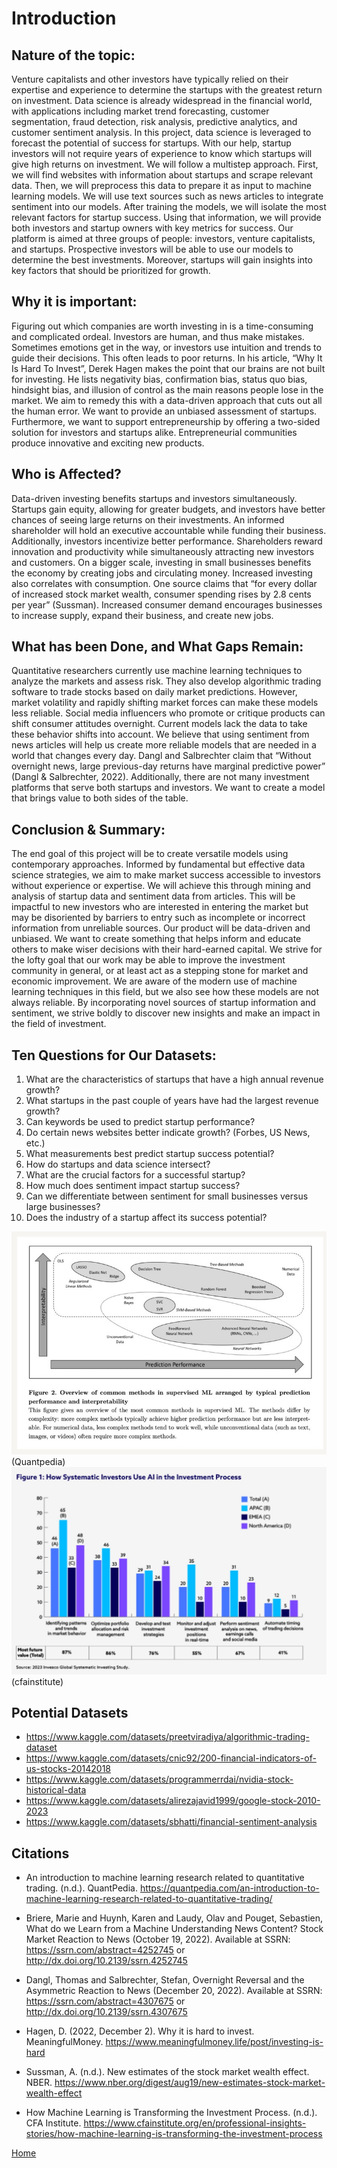 # Introduction

## Nature of the topic: 

Venture capitalists and other investors have typically relied on their expertise and experience to determine the startups with the greatest return on investment. Data science is already widespread in the financial world, with applications including market trend forecasting, customer segmentation, fraud detection, risk analysis, predictive analytics, and customer sentiment analysis. In this project, data science is leveraged to forecast the potential of success for startups. With our help, startup investors will not require years of experience to know which startups will give high returns on investment. We will follow a multistep approach. First, we will find websites with information about startups and scrape relevant data. Then, we will preprocess this data to prepare it as input to machine learning models. We will use text sources such as news articles to integrate sentiment into our models. After training the models, we will isolate the most relevant factors for startup success. Using that information, we will provide both investors and startup owners with key metrics for success. Our platform is aimed at three groups of people: investors, venture capitalists, and startups. Prospective investors will be able to use our models to determine the best investments. Moreover, startups will gain insights into key factors that should be prioritized for growth. 

## Why it is important: 

Figuring out which companies are worth investing in is a time-consuming and complicated ordeal. Investors are human, and thus make mistakes. Sometimes emotions get in the way, or investors use intuition and trends to guide their decisions. This often leads to poor returns. In his article, “Why It Is Hard To Invest”, Derek Hagen makes the point that our brains are not built for investing. He lists negativity bias, confirmation bias, status quo bias, hindsight bias, and illusion of control as the main reasons people lose in the market. We aim to remedy this with a data-driven approach that cuts out all the human error. We want to provide an unbiased assessment of startups. Furthermore, we want to support entrepreneurship by offering a two-sided solution for investors and startups alike. Entrepreneurial communities produce innovative and exciting new products.

## Who is Affected? 

Data-driven investing benefits startups and investors simultaneously. Startups gain equity, allowing for greater budgets, and investors have better chances of seeing large returns on their investments. An informed shareholder will hold an executive accountable while funding their business. Additionally, investors incentivize better performance. Shareholders reward innovation and productivity while simultaneously attracting new investors and customers. On a bigger scale, investing in small businesses benefits the economy by creating jobs and circulating money. Increased investing also correlates with consumption. One source claims that “for every dollar of increased stock market wealth, consumer spending rises by 2.8 cents per year” (Sussman). Increased consumer demand encourages businesses to increase supply, expand their business, and create new jobs. 

## What has been Done, and What Gaps Remain: 

Quantitative researchers currently use machine learning techniques to analyze the markets and assess risk. They also develop algorithmic trading software to trade stocks based on daily market predictions. However, market volatility and rapidly shifting market forces can make these models less reliable. Social media influencers who promote or critique products can shift consumer attitudes overnight. Current models lack the data to take these behavior shifts into account. We believe that using sentiment from news articles will help us create more reliable models that are needed in a world that changes every day. Dangl and Salbrechter claim that “Without overnight news, large previous-day returns have marginal predictive power” (Dangl & Salbrechter, 2022). Additionally, there are not many investment platforms that serve both startups and investors. We want to create a model that brings value to both sides of the table.

## Conclusion & Summary: 

The end goal of this project will be to create versatile models using contemporary approaches. Informed by fundamental but effective data science strategies, we aim to make market success accessible to investors without experience or expertise. We will achieve this through mining and analysis of startup data and sentiment data from articles. This will be impactful to new investors who are interested in entering the market but may be disoriented by barriers to entry such as incomplete or incorrect information from unreliable sources. Our product will be data-driven and unbiased. We want to create something that helps inform and educate others to make wiser decisions with their hard-earned capital. We strive for the lofty goal that our work may be able to improve the investment community in general, or at least act as a stepping stone for market and economic improvement. We are aware of the modern use of machine learning techniques in this field, but we also see how these models are not always reliable. By incorporating novel sources of startup information and sentiment, we strive boldly to discover new insights and make an impact in the field of investment. 

## Ten Questions for Our Datasets: 
1. What are the characteristics of startups that have a high annual revenue growth? 
2. What startups in the past couple of years have had the largest revenue growth? 
3. Can keywords be used to predict startup performance? 
4. Do certain news websites better indicate growth? (Forbes, US News, etc.) 
5. What measurements best predict startup success potential? 
6. How do startups and data science intersect? 
7. What are the crucial factors for a successful startup?
8. How much does sentiment impact startup success? 
9. Can we differentiate between sentiment for small businesses versus large businesses? 
10. Does the industry of a startup affect its success potential?

<img src = "images/ML_photo_1.jpg" alt = "ML photo 1"> 
(Quantpedia)

<img src = "images/ML_photo_2.jpg" alt = "ML photo 2">
(cfainstitute)

## Potential Datasets 

- <a href = "https://www.kaggle.com/datasets/preetviradiya/algorithmic-trading-dataset">https://www.kaggle.com/datasets/preetviradiya/algorithmic-trading-dataset</a>
- <a href = "https://www.kaggle.com/datasets/cnic92/200-financial-indicators-of-us-stocks-20142018">https://www.kaggle.com/datasets/cnic92/200-financial-indicators-of-us-stocks-20142018</a>
- <a href = "https://www.kaggle.com/datasets/programmerrdai/nvidia-stock-historical-data">https://www.kaggle.com/datasets/programmerrdai/nvidia-stock-historical-data</a>
- <a href = "https://www.kaggle.com/datasets/alirezajavid1999/google-stock-2010-2023">https://www.kaggle.com/datasets/alirezajavid1999/google-stock-2010-2023</a>
- <a href = "https://www.kaggle.com/datasets/sbhatti/financial-sentiment-analysis">https://www.kaggle.com/datasets/sbhatti/financial-sentiment-analysis</a>


## Citations 

- An introduction to machine learning research related to quantitative trading. (n.d.). QuantPedia. 
<a href = "https://quantpedia.com/an-introduction-to-machine-learning-research-related-to-quantitative-trading/">https://quantpedia.com/an-introduction-to-machine-learning-research-related-to-quantitative-trading/</a>

- Briere, Marie and Huynh, Karen and Laudy, Olav and Pouget, Sebastien, What do we Learn from a Machine Understanding News Content? Stock Market Reaction to News (October 19, 2022). Available at SSRN: 
<a href = "https://ssrn.com/abstract=4252745 or http://dx.doi.org/10.2139/ssrn.4252745">https://ssrn.com/abstract=4252745 or http://dx.doi.org/10.2139/ssrn.4252745</a>

- Dangl, Thomas and Salbrechter, Stefan, Overnight Reversal and the Asymmetric Reaction to News (December 20, 2022). Available at SSRN: <a href = "https://ssrn.com/abstract=4307675">https://ssrn.com/abstract=4307675</a> or <a href = "http://dx.doi.org/10.2139/ssrn.4307675">http://dx.doi.org/10.2139/ssrn.4307675</a>

- Hagen, D. (2022, December 2). Why it is hard to invest. MeaningfulMoney. <a href = "https://www.meaningfulmoney.life/post/investing-is-hard">https://www.meaningfulmoney.life/post/investing-is-hard</a>

- Sussman, A. (n.d.). New estimates of the stock market wealth effect. NBER. <a href = "https://www.nber.org/digest/aug19/new-estimates-stock-market-wealth-effect">https://www.nber.org/digest/aug19/new-estimates-stock-market-wealth-effect</a>

- How Machine Learning is Transforming the Investment Process. (n.d.). CFA Institute. <a href = "https://www.cfainstitute.org/en/professional-insights-stories/how-machine-learning-is-transforming-the-investment-process">https://www.cfainstitute.org/en/professional-insights-stories/how-machine-learning-is-transforming-the-investment-process</a>
  
<a href="https://wihi1131.github.io/Data-Mining-Project/">Home</a>
